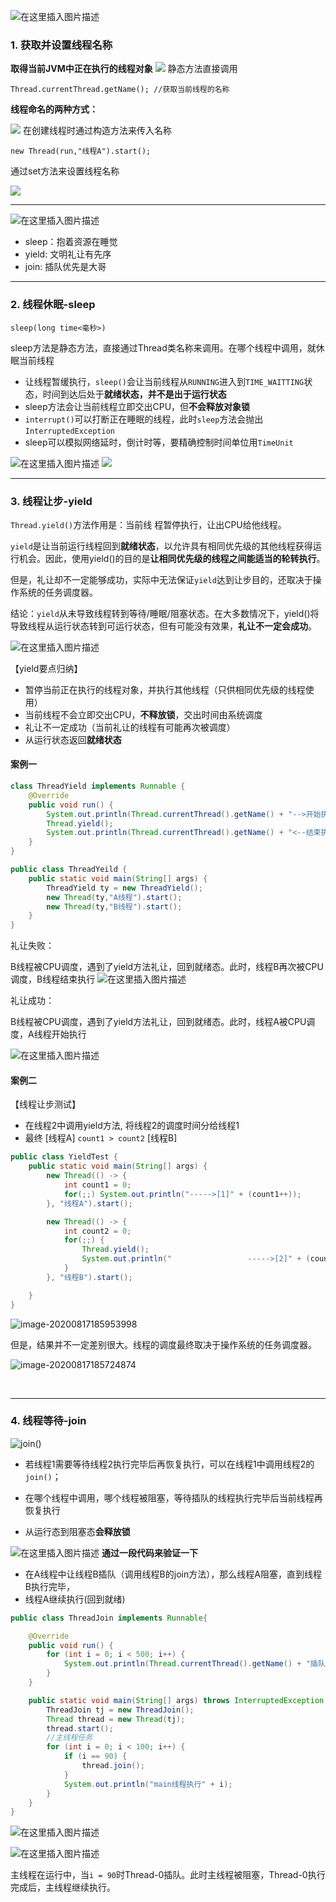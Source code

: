 ![在这里插入图片描述](2.线程常用方法.assets/20200527174008683.png)

### 1. 获取并设置线程名称

**取得当前JVM中正在执行的线程对象**
![](https://imgconvert.csdnimg.cn/aHR0cHM6Ly9pcXFjb2RlLWJsb2cub3NzLWNuLWJlaWppbmcuYWxpeXVuY3MuY29tL2ltZy8yMDIwMDUyNjE1MTcyMS5wbmc?x-oss-process=image/format,png)
静态方法直接调用

    Thread.currentThread.getName(); //获取当前线程的名称

**线程命名的两种方式：**

![](https://imgconvert.csdnimg.cn/aHR0cHM6Ly9pcXFjb2RlLWJsb2cub3NzLWNuLWJlaWppbmcuYWxpeXVuY3MuY29tL2ltZy8yMDIwMDUyNjE1MTUxNi5wbmc?x-oss-process=image/format,png)
在创建线程时通过构造方法来传入名称

    new Thread(run,"线程A").start();

通过set方法来设置线程名称

![](https://imgconvert.csdnimg.cn/aHR0cHM6Ly9pcXFjb2RlLWJsb2cub3NzLWNuLWJlaWppbmcuYWxpeXVuY3MuY29tL2ltZy8yMDIwMDUyNjE1MjEwOC5wbmc?x-oss-process=image/format,png)

---------

![在这里插入图片描述](https://img-blog.csdnimg.cn/20200528090659306.png?x-oss-process=image/watermark,type_ZmFuZ3poZW5naGVpdGk,shadow_10,text_aHR0cHM6Ly9ibG9nLmNzZG4ubmV0L3dlaXhpbl80MzIzMjk1NQ==,size_16,color_FFFFFF,t_70)

- sleep：抱着资源在睡觉
- yield:  文明礼让有先序
- join:    插队优先是大哥

-------------------------

### 2. 线程休眠-sleep

`sleep(long time<毫秒>)`

sleep方法是静态方法，直接通过Thread类名称来调用。在哪个线程中调用，就休眠当前线程

- 让线程暂缓执行，`sleep()`会让当前线程从`RUNNING`进入到`TIME_WAITTING`状态，时间到达后处于**就绪状态，并不是出于运行状态**
- sleep方法会让当前线程立即交出CPU，但**不会释放对象锁**
- `interrupt()`可以打断正在睡眠的线程，此时`sleep`方法会抛出`InterruptedException`
- sleep可以模拟网络延时，倒计时等，要精确控制时间单位用`TimeUnit`

![在这里插入图片描述](https://img-blog.csdnimg.cn/20200527223754973.png?x-oss-process=image/watermark,type_ZmFuZ3poZW5naGVpdGk,shadow_10,text_aHR0cHM6Ly9ibG9nLmNzZG4ubmV0L3dlaXhpbl80MzIzMjk1NQ==,size_16,color_FFFFFF,t_70)
![](https://imgconvert.csdnimg.cn/aHR0cHM6Ly9pcXFjb2RlLWJsb2cub3NzLWNuLWJlaWppbmcuYWxpeXVuY3MuY29tL2ltZy8yMDIwMDUyNjE1Mjk1My5wbmc?x-oss-process=image/format,png)

-------------------

### 3. 线程让步-yield

`Thread.yield()`方法作用是：当前线 程暂停执行，让出CPU给他线程。

`yield`是让当前运行线程回到**就绪状态**，以允许具有相同优先级的其他线程获得运行机会。因此，使用yield()的目的是**让相同优先级的线程之间能适当的轮转执行**。

但是，礼让却不一定能够成功，实际中无法保证`yield`达到让步目的，还取决于操作系统的任务调度器。

结论：`yield`从未导致线程转到等待/睡眠/阻塞状态。在大多数情况下，yield()将导致线程从运行状态转到可运行状态，但有可能没有效果，**礼让不一定会成功**。

![在这里插入图片描述](https://img-blog.csdnimg.cn/20200527230532351.png?x-oss-process=image/watermark,type_ZmFuZ3poZW5naGVpdGk,shadow_10,text_aHR0cHM6Ly9ibG9nLmNzZG4ubmV0L3dlaXhpbl80MzIzMjk1NQ==,size_16,color_FFFFFF,t_70#pic_center)

【yield要点归纳】

- 暂停当前正在执行的线程对象，并执行其他线程（只供相同优先级的线程使用）
- 当前线程不会立即交出CPU，**不释放锁**，交出时间由系统调度
- 礼让不一定成功（当前礼让的线程有可能再次被调度）
- 从运行状态返回**就绪状态**

#### 案例一

```java
class ThreadYield implements Runnable {
    @Override
    public void run() {
        System.out.println(Thread.currentThread().getName() + "-->开始执行");
        Thread.yield();
        System.out.println(Thread.currentThread().getName() + "<--结束执行");
    }
}

public class ThreadYeild {
    public static void main(String[] args) {
        ThreadYield ty = new ThreadYield();
        new Thread(ty,"A线程").start();
        new Thread(ty,"B线程").start();
    }
}
```

礼让失败：

B线程被CPU调度，遇到了yield方法礼让，回到就绪态。此时，线程B再次被CPU调度，B线程结束执行
![在这里插入图片描述](https://img-blog.csdnimg.cn/20200527231736128.png?x-oss-process=image/watermark,type_ZmFuZ3poZW5naGVpdGk,shadow_10,text_aHR0cHM6Ly9ibG9nLmNzZG4ubmV0L3dlaXhpbl80MzIzMjk1NQ==,size_16,color_FFFFFF,t_70)

礼让成功：

B线程被CPU调度，遇到了yield方法礼让，回到就绪态。此时，线程A被CPU调度，A线程开始执行

![在这里插入图片描述](https://img-blog.csdnimg.cn/20200527232021831.png?x-oss-process=image/watermark,type_ZmFuZ3poZW5naGVpdGk,shadow_10,text_aHR0cHM6Ly9ibG9nLmNzZG4ubmV0L3dlaXhpbl80MzIzMjk1NQ==,size_16,color_FFFFFF,t_70)

#### 案例二

【线程让步测试】

- 在线程2中调用yield方法, 将线程2的调度时间分给线程1
- 最终 [线程A] `count1 > count2` [线程B]



```java
public class YieldTest {
    public static void main(String[] args) {
        new Thread(() -> {
            int count1 = 0;
            for(;;) System.out.println("----->[1]" + (count1++));
        }, "线程A").start();

        new Thread(() -> {
            int count2 = 0;
            for(;;) {
                Thread.yield();
                System.out.println("                 ----->[2]" + (count2++));
            }
        }, "线程B").start();

    }
}
```

![image-20200817185953998](2.线程常用方法.assets/image-20200817185953998.png)

但是，结果并不一定差别很大。线程的调度最终取决于操作系统的任务调度器。

![image-20200817185724874](2.线程常用方法.assets/image-20200817185724874.png)

<br>

----------

### 4. 线程等待-join

![`join()`](https://img-blog.csdnimg.cn/20200528081109517.png?x-oss-process=image/watermark,type_ZmFuZ3poZW5naGVpdGk,shadow_10,text_aHR0cHM6Ly9ibG9nLmNzZG4ubmV0L3dlaXhpbl80MzIzMjk1NQ==,size_16,color_FFFFFF,t_70)  

- 若线程1需要等待线程2执行完毕后再恢复执行，可以在线程1中调用线程2的`join()`；

- 在哪个线程中调用，哪个线程被阻塞，等待插队的线程执行完毕后当前线程再恢复执行

- 从运行态到阻塞态**会释放锁**

![在这里插入图片描述](https://img-blog.csdnimg.cn/20200528081427542.png?x-oss-process=image/watermark,type_ZmFuZ3poZW5naGVpdGk,shadow_10,text_aHR0cHM6Ly9ibG9nLmNzZG4ubmV0L3dlaXhpbl80MzIzMjk1NQ==,size_16,color_FFFFFF,t_70)
**通过一段代码来验证一下**

* 在A线程中让线程B插队（调用线程B的join方法），那么线程A阻塞，直到线程B执行完毕，
* 线程A继续执行(回到就绪)

```java
public class ThreadJoin implements Runnable{

    @Override
    public void run() {
        for (int i = 0; i < 500; i++) {
            System.out.println(Thread.currentThread().getName() + "插队线程来了-->" + i);
        }
    }

    public static void main(String[] args) throws InterruptedException {
        ThreadJoin tj = new ThreadJoin();
        Thread thread = new Thread(tj);
        thread.start();
        //主线程任务
        for (int i = 0; i < 100; i++) {
            if (i == 90) {
                thread.join();
            }
            System.out.println("main线程执行" + i);
        }
    }
}
```



![在这里插入图片描述](2.线程常用方法.assets/2020052808090284.png)

![在这里插入图片描述](2.线程常用方法.assets/20200528080931682.png)

主线程在运行中，当`i = 90`时Thread-0插队。此时主线程被阻塞，Thread-0执行完成后，主线程继续执行。
